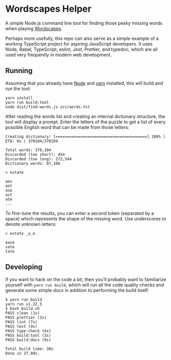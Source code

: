 # Wordscapes Helper

A simple Node.js command line tool for finding those pesky missing words when playing
[Wordscapes](https://play.google.com/store/apps/details?id=com.peoplefun.wordcross).

Perhaps more usefully, this repo can also serve as a simple example of a working TypeScript project
for aspiring JavaScript developers. It uses Node, Babel, TypeScript, eslint, Jest, Prettier, and
typedoc, which are all used very frequently in modern web development.

## Running

Assuming that you already have [Node](https://nodejs.org/en/) and [yarn](https://yarnpkg.com/)
installed, this will build and run the tool:

```text
yarn install
yarn run build:tool
node dist/find-words.js src/words.txt
```

After reading the words list and creating an internal dictionary structure, the tool will display a
prompt. Enter the letters of the puzzle to get a list of every possible English word that can be
made from those letters:

```text
Creating dictionary: [========================================] 100% | ETA: 0s | 370104/370104

Total words: 370,104
Discarded (too short): 454
Discarded (too long): 272,544
Dictionary words: 97,106

> estate

aes
aet
ase
ast
ate
...
```

To fine-tune the results, you can enter a second token (separated by a space) which represents the
shape of the missing word. Use underscores to denote unknown letters:

```text
> estate _a_e

ease
sate
tate
```

## Developing

If you want to hack on the code a bit, then you'll probably want to familiarize yourself with
`yarn run build`, which will run all the code quality checks and generate some simple docs in
addition to performing the build itself:

```text
$ yarn run build
yarn run v1.22.5
$ bash build.sh
PASS clean (1s)
PASS prettier (2s)
PASS lint (7s)
PASS test (9s)
PASS type-check (6s)
PASS build:tool (3s)
PASS build:docs (9s)

Total build time: 38s
Done in 37.80s.
```
